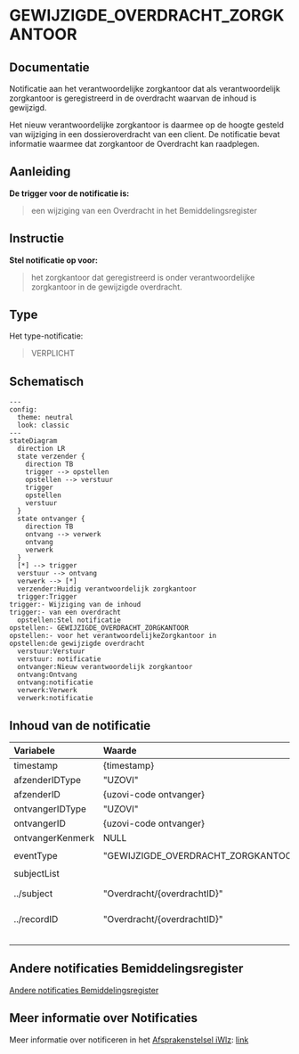 # GEWIJZIGDE_OVERDRACHT_ZORGKANTOOR

## Documentatie

Notificatie aan het verantwoordelijke zorgkantoor dat als verantwoordelijk zorgkantoor is geregistreerd in de overdracht waarvan de inhoud is gewijzigd. 

Het nieuw verantwoordelijke zorgkantoor is daarmee op de hoogte gesteld van wijziging in een dossieroverdracht van een client. De notificatie bevat informatie waarmee dat zorgkantoor de Overdracht kan raadplegen.

## Aanleiding
**De trigger voor de notificatie is:** 

> een wijziging van een Overdracht in het Bemiddelingsregister

## Instructie
**Stel notificatie op voor:** 
> het zorgkantoor dat geregistreerd is onder verantwoordelijke zorgkantoor in de gewijzigde overdracht.

## Type
Het type-notificatie: 
> VERPLICHT

## Schematisch

```mermaid
---
config:
  theme: neutral
  look: classic
---
stateDiagram
  direction LR
  state verzender {
    direction TB
    trigger --> opstellen
    opstellen --> verstuur
    trigger
    opstellen
    verstuur
  }
  state ontvanger {
    direction TB
    ontvang --> verwerk
    ontvang
    verwerk
  }
  [*] --> trigger
  verstuur --> ontvang
  verwerk --> [*]
  verzender:Huidig verantwoordelijk zorgkantoor
  trigger:Trigger
trigger:- Wijziging van de inhoud 
trigger:- van een overdracht
  opstellen:Stel notificatie
opstellen:- GEWIJZIGDE_OVERDRACHT_ZORGKANTOOR
opstellen:- voor het verantwoordelijkeZorgkantoor in
opstellen:de gewijzigde overdracht
  verstuur:Verstuur 
  verstuur: notificatie
  ontvanger:Nieuw verantwoordelijk zorgkantoor
  ontvang:Ontvang 
  ontvang:notificatie
  verwerk:Verwerk 
  verwerk:notificatie

```


## Inhoud van de notificatie

| Variabele | Waarde | Voorbeeld | 
| :-- | :-- | :-- |
| timestamp | {timestamp} | ```"timestamp": "2024-07-02T00:00:00Z"``` | 
| afzenderIDType | "UZOVI" | ```"afzenderIDType": "UZOVI"``` |
| afzenderID | {uzovi-code ontvanger} | ```"afzenderID": "5050"``` |
| ontvangerIDType | "UZOVI" | ```"ontvangerIDType": "UZOVI"``` |
| ontvangerID | {uzovi-code ontvanger} | ```"ontvangerID": "5151"``` |
| ontvangerKenmerk | NULL | |
| eventType | "GEWIJZIGDE_OVERDRACHT_ZORGKANTOOR" | ```"eventType": "GEWIJZIGDE_OVERDRACHT_ZORGKANTOOR"``` |
| subjectList |  | ```"subjectList": [{```|
| ../subject | "Overdracht/{overdrachtID}" | "subject": "Overdracht/ef88ce35-58fa-4e6d-ac7a-6e298dd211d6"|
| ../recordID | "Overdracht/{overdrachtID}" | "recordID": "Overdracht/ef88ce35-58fa-4e6d-ac7a-6e298dd211d6" |
| | | ```}]``` | 



## Andere notificaties Bemiddelingsregister
[Andere notificaties Bemiddelingsregister](README.md)

## Meer informatie over Notificaties

Meer informatie over notificeren in het [Afsprakenstelsel iWlz](https://wlz.atlassian.net/wiki/x/5AlgAQ?atlOrigin=eyJpIjoiNzMyN2E3MjM3YjQwNGQ4MmFkZDgwNWY0ZmE0MDIzMGEiLCJwIjoiYyJ9): [link](https://wlz.atlassian.net/wiki/x/5AlgAQ?atlOrigin=eyJpIjoiNzMyN2E3MjM3YjQwNGQ4MmFkZDgwNWY0ZmE0MDIzMGEiLCJwIjoiYyJ9)
